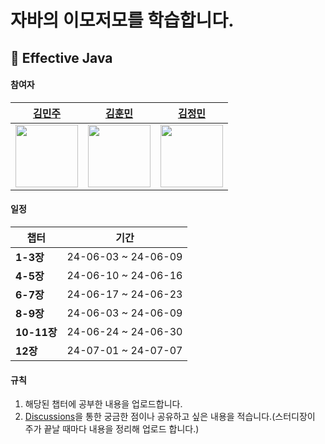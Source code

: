 # 자바의 이모저모를 학습합니다.
  
## 📖 Effective Java
#### 참여자

|[김민주](https://github.com/ks00919)|[김훈민](https://github.com/gnsals0904)|[김정민](https://github.com/JEM1224)|
|--|--|--|
|<img src="https://avatars.githubusercontent.com/u/69795199?v=4" width="100" height="100"/> | <img src="https://avatars.githubusercontent.com/u/48405500?v=4" width="100" height="100"/> | <img src="https://avatars.githubusercontent.com/u/101504594?v=4" width="100" height="100"/> |

#### 일정
|챕터|기간|
|---|---|
|__1-3장__|24-06-03 ~ 24-06-09|
|__4-5장__|24-06-10 ~ 24-06-16|
|__6-7장__|24-06-17 ~ 24-06-23|
|__8-9장__|24-06-03 ~ 24-06-09|
|__10-11장__|24-06-24 ~ 24-06-30|
|__12장__|24-07-01 ~ 24-07-07|

#### 규칙
1. 해당된 챕터에 공부한 내용을 업로드합니다.
2. [Discussions](https://github.com/ImoJeomo/Java/discussions/categories/-effective-java-%EC%A7%88%EB%AC%B8-%EA%B3%B5%EC%9C%A0%ED%95%98%EA%B3%A0-%EC%8B%B6%EC%9D%80-%EB%82%B4%EC%9A%A9)을 통한 궁금한 점이나 공유하고 싶은 내용을 적습니다.(스터디장이 주가 끝날 때마다 내용을 정리해 업로드 합니다.)

